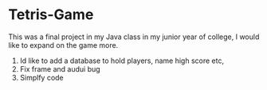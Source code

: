 # Tetris-Game
This was a final project in my Java class in my junior year of college, I would like to expand on the game more.
1. Id like to add a database to hold players, name high score etc,
2. Fix frame and audui bug
3. Simplfy code

